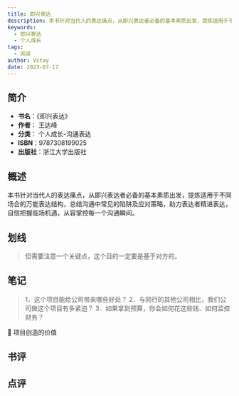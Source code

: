```yaml
---
title: 即兴表达
description: 本书针对当代人的表达痛点，从即兴表达者必备的基本素质出发，提炼适用于不同场合的万能表达结构，总结沟通中常见的陷阱及应对策略，助力表达者精进表达，自信把握临场机遇，从容掌控每一个沟通瞬间。
keywords:
  - 即兴表达
  - 个人成长
tags:
  - 阅读
author: Vstay
date: 2023-07-17
---
```


## 简介

- **书名**：《即兴表达》
- **作者**： 王达峰
- **分类**： 个人成长-沟通表达
- **ISBN**：9787308199025
- **出版社**：浙江大学出版社

## 概述

本书针对当代人的表达痛点，从即兴表达者必备的基本素质出发，提炼适用于不同场合的万能表达结构，总结沟通中常见的陷阱及应对策略，助力表达者精进表达，自信把握临场机遇，从容掌控每一个沟通瞬间。

## 划线 
 

> 但需要注意一个关键点，这个目的一定要是基于对方的。

## 笔记


> 1．这个项目能给公司带来哪些好处？
2．与同行的其他公司相比，我们公司做这个项目有多紧迫？
3．如果拿到预算，你会如何花这些钱、如何监控财务？

💭 项目创造的价值

## 书评


## 点评
